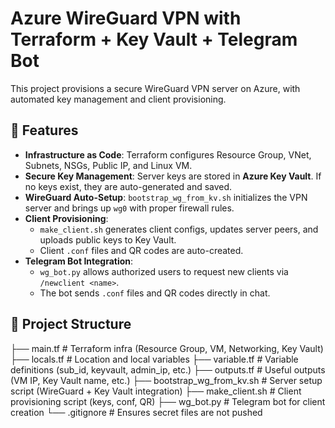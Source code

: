 # Azure WireGuard VPN with Terraform + Key Vault + Telegram Bot

This project provisions a secure WireGuard VPN server on Azure, with automated key management and client provisioning.

## 🚀 Features
- **Infrastructure as Code**: Terraform configures Resource Group, VNet, Subnets, NSGs, Public IP, and Linux VM.
- **Secure Key Management**: Server keys are stored in **Azure Key Vault**. If no keys exist, they are auto-generated and saved.
- **WireGuard Auto-Setup**: `bootstrap_wg_from_kv.sh` initializes the VPN server and brings up `wg0` with proper firewall rules.
- **Client Provisioning**: 
  - `make_client.sh` generates client configs, updates server peers, and uploads public keys to Key Vault.
  - Client `.conf` files and QR codes are auto-created.
- **Telegram Bot Integration**: 
  - `wg_bot.py` allows authorized users to request new clients via `/newclient <name>`.
  - The bot sends `.conf` files and QR codes directly in chat.

## 📂 Project Structure
├── main.tf # Terraform infra (Resource Group, VM, Networking, Key Vault)
├── locals.tf # Location and local variables
├── variable.tf # Variable definitions (sub_id, keyvault, admin_ip, etc.)
├── outputs.tf # Useful outputs (VM IP, Key Vault name, etc.)
├── bootstrap_wg_from_kv.sh # Server setup script (WireGuard + Key Vault integration)
├── make_client.sh # Client provisioning script (keys, conf, QR)
├── wg_bot.py # Telegram bot for client creation
└── .gitignore # Ensures secret files are not pushed
